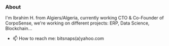 ### About

I'm Ibrahim H. from Algiers/Algeria, currently working CTO & Co-Founder of CorpoSense, we're working on different projects: ERP, Data Science, Blockchain...

- 📫 How to reach me: bitsnaps(a)yahoo.com
